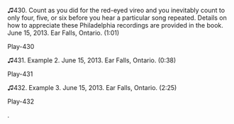 ♫430. Count as you did for the red-eyed vireo and you inevitably count
to only four, five, or six before you hear a particular song repeated.
Details on how to appreciate these Philadelphia recordings are provided
in the book. June 15, 2013. Ear Falls, Ontario. (1:01)

Play-430

♫431. Example 2. June 15, 2013. Ear Falls, Ontario. (0:38)

Play-431

♫432. Example 3. June 15, 2013. Ear Falls, Ontario. (2:25)

Play-432

.
